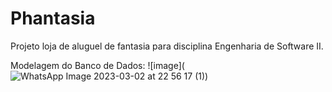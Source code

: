 # Phantasia
Projeto loja de aluguel de fantasia para disciplina Engenharia de Software II.

Modelagem do Banco de Dados:
![image](![WhatsApp Image 2023-03-02 at 22 56 17 (1)](https://user-images.githubusercontent.com/87500899/222613553-ad476561-d5c3-433f-9be1-b96663c5967d.jpeg))
